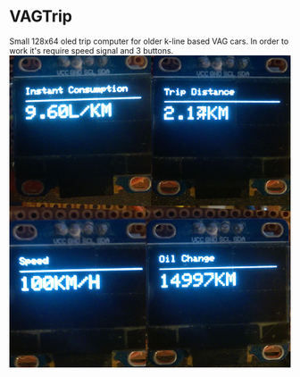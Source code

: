 # VAGTrip
Small 128x64 oled trip computer for older k-line based VAG cars.
In order to work it's require speed signal and 3 buttons. 
![example screens](trip.jpg?raw=true "VagTrip")
